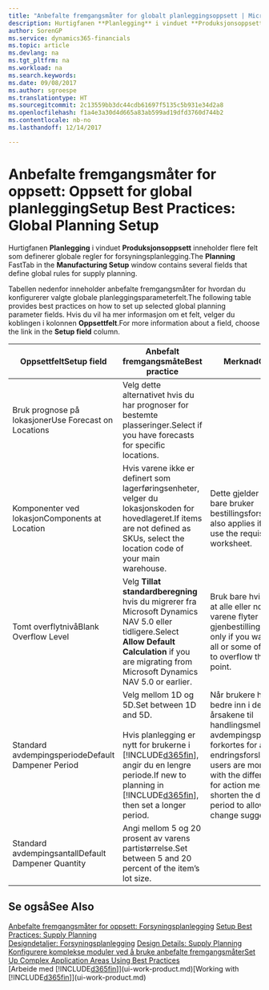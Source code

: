 ```yaml
---
title: "Anbefalte fremgangsmåter for globalt planleggingsoppsett | Microsoft-dokumentasjon"
description: Hurtigfanen **Planlegging** i vinduet **Produksjonsoppsett** inneholder flere felt som definerer globale regler for forsyningsplanlegging.
author: SorenGP
ms.service: dynamics365-financials
ms.topic: article
ms.devlang: na
ms.tgt_pltfrm: na
ms.workload: na
ms.search.keywords: 
ms.date: 09/08/2017
ms.author: sgroespe
ms.translationtype: HT
ms.sourcegitcommit: 2c13559bb3dc44cdb61697f5135c5b931e34d2a8
ms.openlocfilehash: f1a4e3a30d4d665a83ab599ad19dfd3760d744b2
ms.contentlocale: nb-no
ms.lasthandoff: 12/14/2017

---
```

# <a name="setup-best-practices-global-planning-setup"></a><span data-ttu-id="62cce-103">Anbefalte fremgangsmåter for oppsett: Oppsett for global planlegging</span><span class="sxs-lookup"><span data-stu-id="62cce-103">Setup Best Practices: Global Planning Setup</span></span>
<span data-ttu-id="62cce-104">Hurtigfanen **Planlegging** i vinduet **Produksjonsoppsett** inneholder flere felt som definerer globale regler for forsyningsplanlegging.</span><span class="sxs-lookup"><span data-stu-id="62cce-104">The **Planning** FastTab in the **Manufacturing Setup** window contains several fields that define global rules for supply planning.</span></span>  

 <span data-ttu-id="62cce-105">Tabellen nedenfor inneholder anbefalte fremgangsmåter for hvordan du konfigurerer valgte globale planleggingsparameterfelt.</span><span class="sxs-lookup"><span data-stu-id="62cce-105">The following table provides best practices on how to set up selected global planning parameter fields.</span></span> <span data-ttu-id="62cce-106">Hvis du vil ha mer informasjon om et felt, velger du koblingen i kolonnen **Oppsettfelt**.</span><span class="sxs-lookup"><span data-stu-id="62cce-106">For more information about a field, choose the link in the **Setup field** column.</span></span>  

|<span data-ttu-id="62cce-107">Oppsettfelt</span><span class="sxs-lookup"><span data-stu-id="62cce-107">Setup field</span></span>|<span data-ttu-id="62cce-108">Anbefalt fremgangsmåte</span><span class="sxs-lookup"><span data-stu-id="62cce-108">Best practice</span></span>|<span data-ttu-id="62cce-109">Merknad</span><span class="sxs-lookup"><span data-stu-id="62cce-109">Comment</span></span>|  
|-----------------|-------------------|-------------|  
|<span data-ttu-id="62cce-110">Bruk prognose på lokasjoner</span><span class="sxs-lookup"><span data-stu-id="62cce-110">Use Forecast on Locations</span></span>|<span data-ttu-id="62cce-111">Velg dette alternativet hvis du har prognoser for bestemte plasseringer.</span><span class="sxs-lookup"><span data-stu-id="62cce-111">Select if you have forecasts for specific locations.</span></span>||  
|<span data-ttu-id="62cce-112">Komponenter ved lokasjon</span><span class="sxs-lookup"><span data-stu-id="62cce-112">Components at Location</span></span>|<span data-ttu-id="62cce-113">Hvis varene ikke er definert som lagerføringsenheter, velger du lokasjonskoden for hovedlageret.</span><span class="sxs-lookup"><span data-stu-id="62cce-113">If items are not defined as SKUs, select the location code of your main warehouse.</span></span>|<span data-ttu-id="62cce-114">Dette gjelder også hvis du bare bruker bestillingsforslaget.</span><span class="sxs-lookup"><span data-stu-id="62cce-114">This also applies if you only use the requisition worksheet.</span></span>|  
|<span data-ttu-id="62cce-115">Tomt overflytnivå</span><span class="sxs-lookup"><span data-stu-id="62cce-115">Blank Overflow Level</span></span>|<span data-ttu-id="62cce-116">Velg **Tillat standardberegning** hvis du migrerer fra Microsoft Dynamics NAV 5.0 eller tidligere.</span><span class="sxs-lookup"><span data-stu-id="62cce-116">Select **Allow Default Calculation** if you are migrating from Microsoft Dynamics NAV 5.0 or earlier.</span></span>|<span data-ttu-id="62cce-117">Bruk bare hvis du vil tillate at alle eller noen av varene flyter over gjenbestillingspunktet.</span><span class="sxs-lookup"><span data-stu-id="62cce-117">Use only if you want to allow all or some of your items to overflow the reorder point.</span></span>|  
|<span data-ttu-id="62cce-118">Standard avdempingsperiode</span><span class="sxs-lookup"><span data-stu-id="62cce-118">Default Dampener Period</span></span>|<span data-ttu-id="62cce-119">Velg mellom 1D og 5D.</span><span class="sxs-lookup"><span data-stu-id="62cce-119">Set between 1D and 5D.</span></span><br /><br /> <span data-ttu-id="62cce-120">Hvis planlegging er nytt for brukerne i [!INCLUDE[d365fin](includes/d365fin_md.md)], angir du en lengre periode.</span><span class="sxs-lookup"><span data-stu-id="62cce-120">If new to planning in [!INCLUDE[d365fin](includes/d365fin_md.md)], then set a longer period.</span></span>|<span data-ttu-id="62cce-121">Når brukere har satt seg bedre inn i de forskjellige årsakene til handlingsmeldinger, kan avdempingsperioden forkortes for å tillate flere endringsforslag.</span><span class="sxs-lookup"><span data-stu-id="62cce-121">When users are more familiar with the different reasons for action messages, then shorten the dampener period to allow more change suggestions.</span></span>|  
|<span data-ttu-id="62cce-122">Standard avdempingsantall</span><span class="sxs-lookup"><span data-stu-id="62cce-122">Default Dampener Quantity</span></span>|<span data-ttu-id="62cce-123">Angi mellom 5 og 20 prosent av varens partistørrelse.</span><span class="sxs-lookup"><span data-stu-id="62cce-123">Set between 5 and 20 percent of the item’s lot size.</span></span>||  

## <a name="see-also"></a><span data-ttu-id="62cce-124">Se også</span><span class="sxs-lookup"><span data-stu-id="62cce-124">See Also</span></span>  
 <span data-ttu-id="62cce-125">[Anbefalte fremgangsmåter for oppsett: Forsyningsplanlegging](setup-best-practices-supply-planning.md) </span><span class="sxs-lookup"><span data-stu-id="62cce-125">[Setup Best Practices: Supply Planning](setup-best-practices-supply-planning.md) </span></span>  
 <span data-ttu-id="62cce-126">[Designdetaljer: Forsyningsplanlegging](design-details-supply-planning.md) </span><span class="sxs-lookup"><span data-stu-id="62cce-126">[Design Details: Supply Planning](design-details-supply-planning.md) </span></span>  
 [<span data-ttu-id="62cce-127">Konfigurere komplekse moduler ved å bruke anbefalte fremgangsmåter</span><span class="sxs-lookup"><span data-stu-id="62cce-127">Set Up Complex Application Areas Using Best Practices</span></span>](set-up-complex-application-areas-using-best-practices.md)  
 <span data-ttu-id="62cce-128">[Arbeide med [!INCLUDE[d365fin](includes/d365fin_md.md)]](ui-work-product.md)</span><span class="sxs-lookup"><span data-stu-id="62cce-128">[Working with [!INCLUDE[d365fin](includes/d365fin_md.md)]](ui-work-product.md)</span></span>

